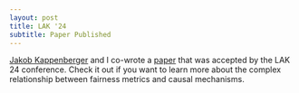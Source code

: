 ```yaml
---
layout: post
title: LAK '24
subtitle: Paper Published
---
```


<a href="https://www.uni-mannheim.de/dws/people/researchers/phd-students/jakob-kappenberger/">Jakob Kappenberger</a> and I co-wrote a <a href="https://madoc.bib.uni-mannheim.de/66479/1/lak24-30.pdf">paper</a> that was accepted by the LAK 24 conference. Check it out if you want to learn more about the complex relationship between fairness metrics and causal mechanisms.
